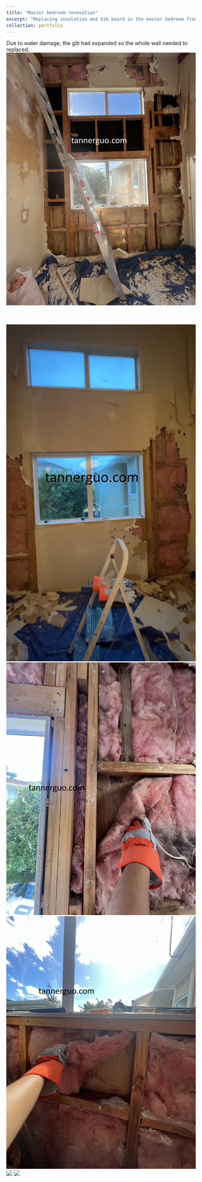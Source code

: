 ```yaml
---
title: "Master bedroom renovation"
excerpt: "Replacing insulation and Gib board in the master bedroom from water damage<br/><img src='/images/reno7.jpg'>"
collection: portfolio
---
```


Due to water damage, the gib had expanded so the whole wall needed to replaced.
<img src='/images/reno7.jpg'>

<br/>
<br/>

<img src='/images/reno1.jpg'>
<img src='/images/reno2.jpg'>
<img src='/images/reno3.jpg'>
<img src='/images/reno4.jpg'>
<img src='/images/reno5.jpg'>
